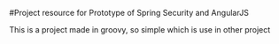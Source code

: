 #Project resource for Prototype of Spring Security and AngularJS

This is a project made in groovy, so simple which is use in other project